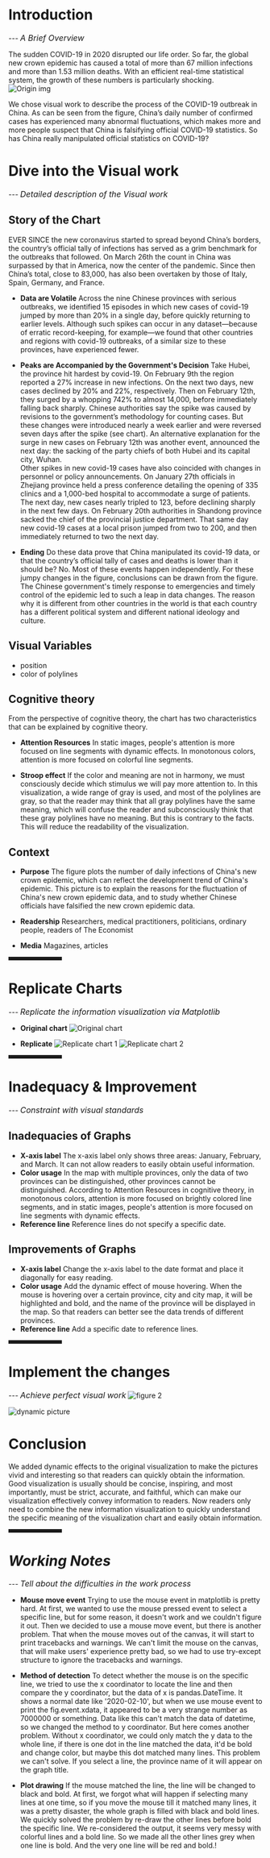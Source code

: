  
# Introduction
*--- <font size=3>A Brief Overview</font>*

The sudden COVID-19 in 2020 disrupted our life order. So far, the global new crown epidemic has caused a total of more than 67 million infections and more than 1.53 million deaths. With an efficient real-time statistical system, the growth of these numbers is particularly shocking.
<br>
![Origin img](https://img-blog.csdnimg.cn/20201211114316525.png?x-oss-process=image/watermark,type_ZmFuZ3poZW5naGVpdGk,shadow_10,text_aHR0cHM6Ly9ibG9nLmNzZG4ubmV0L2RpbmdqdzE4,size_16,color_FFFFFF,t_70#pic_center)

We chose visual work to describe the process of the COVID-19 outbreak in China. As can be seen from the figure, China’s daily number of confirmed cases has experienced many abnormal fluctuations, which makes more and more people suspect that China is falsifying official COVID-19 statistics. So has China really manipulated official statistics on COVID-19?
# Dive into the Visual work
*--- <font size=3>Detailed description of the Visual work </font>*
## Story of the Chart
EVER SINCE the new coronavirus started to spread beyond China’s borders, the country’s official tally of infections has served as a grim benchmark for the outbreaks that followed. On March 26th the count in China was surpassed by that in America, now the center of the pandemic. Since then China’s total, close to 83,000, has also been overtaken by those of Italy, Spain, Germany, and France. 

 - **Data are Volatile**
Across the nine Chinese provinces with serious outbreaks, we identified 15 episodes in which new cases of covid-19 jumped by more than 20% in a single day, before quickly returning to earlier levels. Although such spikes can occur in any dataset—because of erratic record-keeping, for example—we found that other countries and regions with covid-19 outbreaks, of a similar size to these provinces, have experienced fewer. 

 - **Peaks are Accompanied by the Government's Decision**
Take Hubei, the province hit hardest by covid-19. On February 9th the region reported a 27% increase in new infections. On the next two days, new cases declined by 20% and 22%, respectively. Then on February 12th, they surged by a whopping 742% to almost 14,000, before immediately falling back sharply. Chinese authorities say the spike was caused by revisions to the government’s methodology for counting cases. But these changes were introduced nearly a week earlier and were reversed seven days after the spike (see chart). An alternative explanation for the surge in new cases on February 12th was another event, announced the next day: the sacking of the party chiefs of both Hubei and its capital city, Wuhan. <br>
Other spikes in new covid-19 cases have also coincided with changes in personnel or policy announcements. On January 27th officials in Zhejiang province held a press conference detailing the opening of 335 clinics and a 1,000-bed hospital to accommodate a surge of patients. The next day, new cases nearly tripled to 123, before declining sharply in the next few days. On February 20th authorities in Shandong province sacked the chief of the provincial justice department. That same day new covid-19 cases at a local prison jumped from two to 200, and then immediately returned to two the next day.

 - **Ending**
Do these data prove that China manipulated its covid-19 data, or that the country’s official tally of cases and deaths is lower than it should be? No. Most of these events happen independently. For these jumpy changes in the figure, conclusions can be drawn from the figure. The Chinese government's timely response to emergencies and timely control of the epidemic led to such a leap in data changes. The reason why it is different from other countries in the world is that each country has a different political system and different national ideology and culture.

## Visual Variables
 - position
 - color of polylines

## Cognitive theory
From the perspective of cognitive theory, the chart has two characteristics that can be explained by cognitive theory.

 - **Attention Resources**
 In static images, people's attention is more focused on line segments with dynamic effects. In monotonous colors, attention is more focused on colorful line segments.
 

 - **Stroop effect**
  If the color and meaning are not in harmony, we must consciously decide which stimulus we will pay more attention to. In this visualization, a wide range of gray is used, and most of the polylines are gray, so that the reader may think that all gray polylines have the same meaning, which will confuse the reader and subconsciously think that these gray polylines have no meaning. But this is contrary to the facts. This will reduce the readability of the visualization.

## Context

 - **Purpose**
The figure plots the number of daily infections of China's new crown epidemic, which can reflect the development trend of China's epidemic. This picture is to explain the reasons for the fluctuation of China's new crown epidemic data, and to study whether Chinese officials have falsified the new crown epidemic data.
 - **Readership**
 Researchers, medical practitioners, politicians, ordinary people, readers of The Economist
 
 - **Media**
Magazines, articles


<hr style=" border:solid; width:100px; height:1px;" color=#000000 size=1">


# Replicate  Charts
*--- <font size=3>Replicate the information visualization via Matplotlib </font>*

 - **Original chart**
![Original chart](https://img-blog.csdnimg.cn/20201211145816498.png?x-oss-process=image/watermark,type_ZmFuZ3poZW5naGVpdGk,shadow_10,text_aHR0cHM6Ly9ibG9nLmNzZG4ubmV0L2RpbmdqdzE4,size_16,color_FFFFFF,t_70#pic_center)

 - **Replicate**
![Replicate chart 1](https://img-blog.csdnimg.cn/20201211121853570.png?x-oss-process=image/watermark,type_ZmFuZ3poZW5naGVpdGk,shadow_10,text_aHR0cHM6Ly9ibG9nLmNzZG4ubmV0L2RpbmdqdzE4,size_16,color_FFFFFF,t_70#pic_center)
![Replicate chart 2](https://img-blog.csdnimg.cn/20201211121912226.png?x-oss-process=image/watermark,type_ZmFuZ3poZW5naGVpdGk,shadow_10,text_aHR0cHM6Ly9ibG9nLmNzZG4ubmV0L2RpbmdqdzE4,size_16,color_FFFFFF,t_70#pic_center)
<hr style=" border:solid; width:100px; height:1px;" color=#000000 size=1">

# Inadequacy & Improvement
*--- <font size=3>Constraint with visual standards </font>*
## Inadequacies of Graphs
 - **X-axis label**
The x-axis label only shows three areas: January, February, and March. It can not allow readers to easily obtain useful information.
 - **Color usage**
In the map with multiple provinces, only the data of two provinces can be distinguished, other provinces cannot be distinguished. According to Attention Resources in cognitive theory, in monotonous colors, attention is more focused on brightly colored line segments, and in static images, people's attention is more focused on line segments with dynamic effects.
 - **Reference line**
Reference lines do not specify a specific date.


## Improvements of Graphs
 - **X-axis label**
Change the x-axis label to the date format and place it diagonally for easy reading.
 - **Color usage**
Add the dynamic effect of mouse hovering. When the mouse is hovering over a certain province, city and city map, it will be highlighted and bold, and the name of the province will be displayed in the map. So that readers can better see the data trends of different provinces.
 - **Reference line**
Add a specific date to reference lines.

<hr style=" border:solid; width:100px; height:1px;" color=#000000 size=1">

#  Implement the changes
*--- <font size=3>Achieve perfect visual work</font>*
![figure 2](https://img-blog.csdnimg.cn/20201211153135160.png?x-oss-process=image/watermark,type_ZmFuZ3poZW5naGVpdGk,shadow_10,text_aHR0cHM6Ly9ibG9nLmNzZG4ubmV0L2RpbmdqdzE4,size_16,color_FFFFFF,t_70#pic_center)

![dynamic picture](https://img-blog.csdnimg.cn/2020121113585385.gif)

# Conclusion
We added dynamic effects to the original visualization to make the pictures vivid and interesting so that readers can quickly obtain the information. Good visualization is usually should be concise, inspiring, and most importantly, must be strict, accurate, and faithful, which can make our visualization effectively convey information to readers. Now readers only need to combine the new information visualization to quickly understand the specific meaning of the visualization chart and easily obtain information.


<hr style=" border:solid; width:100px; height:1px;" color=#000000 size=1">


# *Working Notes*
*--- <font size=3>Tell about the difficulties in the work process </font>*
 - **Mouse move event**
Trying to use the mouse event in matplotlib is pretty hard. At first, we wanted to use the mouse pressed event to select a specific line, but for some reason, it doesn't work and we couldn't figure it out. 
Then we decided to use a mouse move event, but there is another problem. That when the mouse moves out of the canvas, it will start to print tracebacks and warnings. We can't limit the mouse on the canvas, that will make users' experience pretty bad, so we had to use try-except structure to ignore the tracebacks and warnings. 

 - **Method of detection**
To detect whether the mouse is on the specific line, we tried to use the x coordinator to locate the line and then compare the y coordinator, but the data of x is pandas.DateTime. It shows a normal date like '2020-02-10', but when we use mouse event to print the fig.event.xdata, it appeared to be a very strange number as 7000000 or something. Data like this can't match the data of datetime, so we changed the method to y coordinator. 
But here comes another problem. Without x coordinator, we could only match the y data to the whole line, if there is one dot in the line matched the data, it'd be bold and change color, but maybe this dot matched many lines. This problem we can't solve.
If you select a line, the province name of it will appear on the graph title.

 - **Plot drawing**
If the mouse matched the line, the line will be changed to black and bold. At first, we forgot what will happen if selecting many lines at one time, so if you move the mouse till it matched many lines, it was a pretty disaster, the whole graph is filled with black and bold lines. We quickly solved the problem by re-draw the other lines before bold the specific line. 
We re-considered the output, it seems very messy with colorful lines and a bold line. So we made all the other lines grey when one line is bold. And the very one line will be red and bold.!



